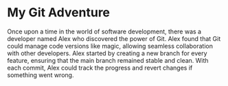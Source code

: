 # My Git Adventure

Once upon a time in the world of software development, there was a developer named Alex who discovered the power of Git. Alex found that Git could manage code versions like magic, allowing seamless collaboration with other developers.
Alex started by creating a new branch for every feature, ensuring that the main branch remained stable and clean. With each commit, Alex could track the progress and revert changes if something went wrong.